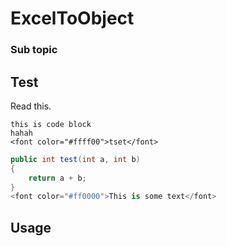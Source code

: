 # ExcelToObject

### Sub topic

## Test

Read this.


    this is code block
    hahah
    <font color="#ffff00">tset</font>
    
```csharp
public int test(int a, int b)
{
	return a + b;
}
<font color="#ff0000">This is some text</font>
```


## Usage
